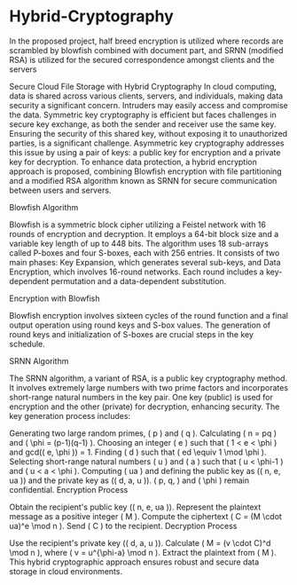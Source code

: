 # Hybrid-Cryptography

In the proposed project, half breed encryption is utilized where records are scrambled by blowfish combined with
document part, and SRNN (modified RSA) is utilized for the secured correspondence amongst clients and the servers


Secure Cloud File Storage with Hybrid Cryptography
In cloud computing, data is shared across various clients, servers, and individuals, making data security a significant concern. Intruders may easily access and compromise the data. Symmetric key cryptography is efficient but faces challenges in secure key exchange, as both the sender and receiver use the same key. Ensuring the security of this shared key, without exposing it to unauthorized parties, is a significant challenge. Asymmetric key cryptography addresses this issue by using a pair of keys: a public key for encryption and a private key for decryption. To enhance data protection, a hybrid encryption approach is proposed, combining Blowfish encryption with file partitioning and a modified RSA algorithm known as SRNN for secure communication between users and servers.

Blowfish Algorithm

Blowfish is a symmetric block cipher utilizing a Feistel network with 16 rounds of encryption and decryption. It employs a 64-bit block size and a variable key length of up to 448 bits. The algorithm uses 18 sub-arrays called P-boxes and four S-boxes, each with 256 entries. It consists of two main phases: Key Expansion, which generates several sub-keys, and Data Encryption, which involves 16-round networks. Each round includes a key-dependent permutation and a data-dependent substitution.

Encryption with Blowfish

Blowfish encryption involves sixteen cycles of the round function and a final output operation using round keys and S-box values. The generation of round keys and initialization of S-boxes are crucial steps in the key schedule.

SRNN Algorithm

The SRNN algorithm, a variant of RSA, is a public key cryptography method. It involves extremely large numbers with two prime factors and incorporates short-range natural numbers in the key pair. One key (public) is used for encryption and the other (private) for decryption, enhancing security. The key generation process includes:

Generating two large random primes, ( p ) and ( q ).
Calculating ( n = pq ) and ( \phi = (p-1)(q-1) ).
Choosing an integer ( e ) such that ( 1 < e < \phi ) and gcd(( e, \phi )) = 1.
Finding ( d ) such that ( ed \equiv 1 \mod \phi ).
Selecting short-range natural numbers ( u ) and ( a ) such that ( u < \phi-1 ) and ( u < a < \phi ).
Computing ( ua ) and defining the public key as (( n, e, ua )) and the private key as (( d, a, u )). ( p, q, ) and ( \phi ) remain confidential.
Encryption Process

Obtain the recipient's public key (( n, e, ua )).
Represent the plaintext message as a positive integer ( M ).
Compute the ciphertext ( C = (M \cdot ua)^e \mod n ).
Send ( C ) to the recipient.
Decryption Process

Use the recipient's private key (( d, a, u )).
Calculate ( M = (v \cdot C)^d \mod n ), where ( v = u^{\phi-a} \mod n ).
Extract the plaintext from ( M ).
This hybrid cryptographic approach ensures robust and secure data storage in cloud environments.
